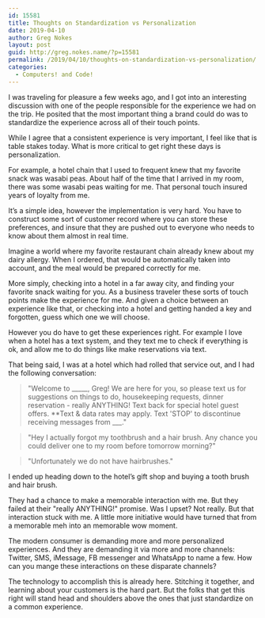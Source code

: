 ```yaml
---
id: 15581
title: Thoughts on Standardization vs Personalization 
date: 2019-04-10
author: Greg Nokes
layout: post
guid: http://greg.nokes.name/?p=15581
permalink: /2019/04/10/thoughts-on-standardization-vs-personalization/
categories:
  - Computers! and Code!
---
```


I was traveling for pleasure a few weeks ago, and I got into an interesting discussion with one of the people responsible for the experience we had on the trip. He posited that the most important thing a brand could do was to standardize the experience across all of their touch points.

While I agree that a consistent experience is very important, I feel like that is table stakes today. What is more critical to get right these days is personalization.

<!--more-->

For example, a hotel chain that I used to frequent knew that my favorite snack was wasabi peas. About half of the time that I arrived in my room, there was some wasabi peas waiting for me. That personal touch insured years of loyalty from me.

It’s a simple idea, however the implementation is very hard. You have to construct some sort of customer record where you can store these preferences, and insure that they are pushed out to everyone who needs to know about them almost in real time.

Imagine a world where my favorite restaurant chain already knew about my dairy allergy. When I ordered, that would be automatically taken into account, and the meal would be prepared correctly for me.

More simply, checking into a hotel in a far away city, and finding your favorite snack waiting for you. As a business traveler these sorts of touch points make the experience for me. And given a choice between an experience like that, or checking into a hotel and getting handed a key and forgotten, guess which one we will choose.

However you do have to get these experiences right. For example I love when a hotel has a text system, and they text me to check if everything is ok, and allow me to do things like make reservations via text.

That being said, I was at a hotel which had rolled that service out, and I had the following conversation:

> "Welcome to _____, Greg! We are here for you, so please text us for suggestions on things to do, housekeeping requests, dinner reservation - really ANYTHING! Text back for special hotel guest offers. **Text & data rates may apply. Text 'STOP' to discontinue receiving messages from ___."

> "Hey I actually forgot my toothbrush and a hair brush. Any chance you could deliver one to my room before tomorrow morning?"

> "Unfortunately we do not have hairbrushes."

I ended up heading down to the hotel’s gift shop and buying a tooth brush and hair brush. 

They had a chance to make a memorable interaction with me. But they failed at their "really ANYTHING!" promise. Was I upset? Not really. But that interaction stuck with me. A little more initiative would have turned that from a memorable meh into an memorable wow moment.

The modern consumer is demanding more and more personalized experiences. And they are demanding it via more and more channels: Twitter, SMS, iMessage, FB messenger and WhatsApp to name a few. How can you mange these interactions on these disparate channels?

The technology to accomplish this is already here. Stitching it together, and learning about your customers is the hard part. But the folks that get this right will stand head and shoulders above the ones that just standardize on a common experience.
